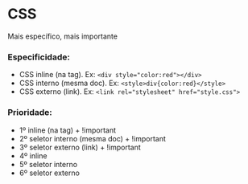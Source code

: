 # CSS

Mais específico, mais importante

### Especificidade:

- CSS inline (na tag). Ex: `<div style="color:red"></div>`
- CSS interno (mesma doc). Ex: `<style>div{color:red}</style>`
- CSS externo (link). Ex: `<link rel="stylesheet" href="style.css">`

### Prioridade:
- 1º inline (na tag) + !important
- 2º seletor interno (mesma doc) + !important
- 3º seletor externo (link) + !important
- 4º inline
- 5º seletor interno
- 6º seletor externo
